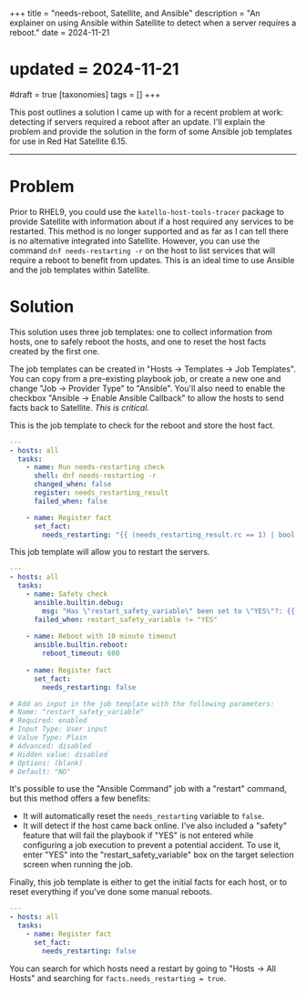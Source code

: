 +++
title = "needs-reboot, Satellite, and Ansible"
description = "An explainer on using Ansible within Satellite to detect when a server requires a reboot."
date = 2024-11-21
# updated = 2024-11-21
#draft = true
[taxonomies]
tags = []
+++

This post outlines a solution I came up with for a recent problem at work: detecting if servers required a reboot after an update. 
I'll explain the problem and provide the solution in the form of some Ansible job templates for use in Red Hat Satellite 6.15.

---

# Problem

Prior to RHEL9, you could use the `katello-host-tools-tracer` package to provide Satellite with information about if a host required any services to be restarted. 
This method is no longer supported and as far as I can tell there is no alternative integrated into Satellite. 
However, you can use the command `dnf needs-restarting -r` on the host to list services that will require a reboot to benefit from updates. 
This is an ideal time to use Ansible and the job templates within Satellite.

# Solution

This solution uses three job templates: one to collect information from hosts, one to safely reboot the hosts, and one to reset the host facts created by the first one.

The job templates can be created in "Hosts -> Templates -> Job Templates". 
You can copy from a pre-existing playbook job, or create a new one and change "Job -> Provider Type" to "Ansible".
You'll also need to enable the checkbox "Ansible -> Enable Ansible Callback" to allow the hosts to send facts back to Satellite.
_This is critical._

This is the job template to check for the reboot and store the host fact.
```yaml
---
- hosts: all
  tasks:
    - name: Run needs-restarting check
      shell: dnf needs-restarting -r
      changed_when: false
      register: needs_restarting_result
      failed_when: false

    - name: Register fact
      set_fact: 
        needs_restarting: "{{ (needs_restarting_result.rc == 1) | bool }}" 
```

This job template will allow you to restart the servers. 
```yaml
---
- hosts: all
  tasks:
    - name: Safety check
      ansible.builtin.debug:
        msg: "Has \"restart_safety_variable\" been set to \"YES\"?: {{ restart_safety_variable }}"
      failed_when: restart_safety_variable != "YES" 
  
    - name: Reboot with 10 minute timeout
      ansible.builtin.reboot:
        reboot_timeout: 600
  
    - name: Register fact
      set_fact: 
        needs_restarting: false

# Add an input in the job template with the following parameters:
# Name: "restart_safety_variable"
# Required: enabled
# Input Type: User input
# Value Type: Plain
# Advanced: disabled
# Hidden value: disabled
# Options: (blank)
# Default: "NO"

```
It's possible to use the "Ansible Command" job with a "restart" command, but this method offers a few benefits:
- It will automatically reset the `needs_restarting` variable to `false`.
- It will detect if the host came back online.
I've also included a "safety" feature that will fail the playbook if "YES" is not entered while configuring a job execution to prevent a potential accident.
To use it, enter "YES" into the "restart_safety_variable" box on the target selection screen when running the job.

Finally, this job template is either to get the initial facts for each host, or to reset everything if you've done some manual reboots. 
```yaml
---
- hosts: all
  tasks:
    - name: Register fact
      set_fact: 
        needs_restarting: false
```

You can search for which hosts need a restart by going to "Hosts -> All Hosts" and searching for `facts.needs_restarting = true`. 

